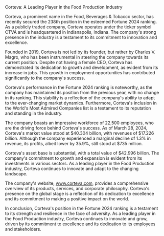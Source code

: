 Corteva: A Leading Player in the Food Production Industry

Corteva, a prominent name in the Food, Beverages & Tobacco sector, has recently secured the 238th position in the esteemed Fortune 2024 ranking. As a publicly traded company, Corteva operates under the ticker symbol CTVA and is headquartered in Indianapolis, Indiana. The company's strong presence in the industry is a testament to its commitment to innovation and excellence.

Founded in 2019, Corteva is not led by its founder, but rather by Charles V. Magro, who has been instrumental in steering the company towards its current position. Despite not having a female CEO, Corteva has demonstrated its dedication to growth and development, as evident from its increase in jobs. This growth in employment opportunities has contributed significantly to the company's success.

Corteva's performance in the Fortune 2024 ranking is noteworthy, as the company has maintained its position from the previous year, with no change in its ranking. This stability is a reflection of the company's ability to adapt to the ever-changing market dynamics. Furthermore, Corteva's inclusion in the World's Most Admired Companies list is a testament to its reputation and standing in the industry.

The company boasts an impressive workforce of 22,500 employees, who are the driving force behind Corteva's success. As of March 28, 2024, Corteva's market value stood at $40.304 billion, with revenues of $17.226 billion. Although the company experienced a marginal decline of 1.3% in revenue, its profits, albeit lower by 35.9%, still stood at $735 million.

Corteva's asset base is substantial, with a total value of $42.996 billion. The company's commitment to growth and expansion is evident from its investments in various sectors. As a leading player in the Food Production industry, Corteva continues to innovate and adapt to the changing landscape.

The company's website, www.corteva.com, provides a comprehensive overview of its products, services, and corporate philosophy. Corteva's presence on the global stage is a reflection of its dedication to excellence and its commitment to making a positive impact on the world.

In conclusion, Corteva's position in the Fortune 2024 ranking is a testament to its strength and resilience in the face of adversity. As a leading player in the Food Production industry, Corteva continues to innovate and grow, driven by its commitment to excellence and its dedication to its employees and stakeholders.